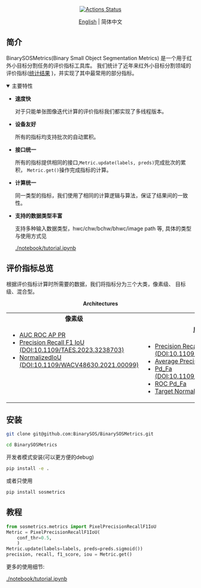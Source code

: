 <p align="center">
<a href="https://github.com/google/yapf/actions/workflows/pre-commit.yml"><img alt="Actions Status" src="https://github.com/google/yapf/actions/workflows/pre-commit.yml/badge.svg"></a>
</p>



<div align="center">

[English](README.md) | 简体中文

</div>

## 简介

BinarySOSMetrics(Binary Small Object Segmentation Metrics) 是一个用于红外小目标分割任务的评价指标工具库。
我们统计了近年来红外小目标分割领域的评价指标([统计结果](https://github.com/BinarySOS/StatisticsOnEvaluationMetrics)
)，并实现了其中最常用的部分指标。

<details open>
<summary>主要特性</summary>

- **速度快**

    对于只能单张图像迭代计算的评价指标我们都实现了多线程版本。

- **设备友好**

    所有的指标均支持批次的自动累积。

- **接口统一**

    所有的指标提供相同的接口,`Metric.update(labels, preds)`完成批次的累积， `Metric.get()`操作完成指标的计算。

- **计算统一**

    同一类型的指标，我们使用了相同的计算逻辑与算法，保证了结果间的一致性。

- **支持的数据类型丰富**

    支持多种输入数据类型，hwc/chw/bchw/bhwc/image path 等, 具体的类型与使用方式见<div> <a href="./notebook/tutorials.ipynb">./notebook/tutorial.ipynb</a></div>



</details>

## 评价指标总览
根据评价指标计算时所需要的数据，我们将指标分为三个大类，像素级、 目标级、混合型。
<div align="center">
  <b>Architectures</b>
</div>
<table align="center">
  <tbody>
    <tr align="center" valign="bottom">
      <td>
        <b>像素级</b>
      </td>
        <td colspan="2">
        <b>目标级</b>
      </td>
    </tr>
    <tr valign="top" valign="bottom">
      <td rowspan="2">
        <ul>
            <li><a href="sosmetrics/metrics/pixel_auc_roc_ap_pr.py">AUC ROC AP PR</a></li>
            <li><a href="sosmetrics/metrics/pixel_pre_rec_f1_iou.py">Precision Recall F1 IoU (DOI:10.1109/TAES.2023.3238703)</a></li>
            <li><a href="sosmetrics/metrics/pixel_normalized_iou.py">NormalizedIoU (DOI:10.1109/WACV48630.2021.00099)</a></li>
      </ul>
      </td>
        <td align="center"><b>质心级</b></td>
        <td align="center"><b>Box级</b></td>
    <tr valign="top">
      <td>
        <ul>
          <li><a href="sosmetrics/metrics/target_pre_rec_f1.py">Precision Recall F1 (DOI:10.1109/TAES.2022.3159308)</a></li>
                    <li><a href="sosmetrics/metrics/target_ap.py">Average Precision</a></li>
            <li><a href="sosmetrics/metrics/hybrid_pd_fa.py">Pd_Fa (DOI:10.1109/TIP.2022.3199107)</a></li>
            <li><a href="sosmetrics/metrics/hybrid_roc_pd_fa.py">ROC Pd_Fa</a></li>
            <li><a href="sosmetrics/metrics/hybrid_normalized_iou.py">Target Normalized IoU (Ours)</a></li>
        </ul>
      </td>
      <td>
        <ul>
            <li><a href="sosmetrics/metrics/box_level/box_mean_ap_ar.py">Mean Average Precision, Recall (COCO)</a></li>
        </ul>
      </td>

</td>
    </tr>
  </tbody>
</table>

## 安装
```bash
git clone git@github.com:BinarySOS/BinarySOSMetrics.git
```
```bash
cd BinarySOSMetrics
```
开发者模式安装(可以更方便的debug)
```bash
pip install -e .
```
或者只使用
```bash
pip install sosmetrics
```


## 教程
```python
from sosmetrics.metrics import PixelPrecisionRecallF1IoU
Metric = PixelPrecisionRecallF1IoU(
    conf_thr=0.5,
    )
Metric.update(labels=labels, preds=preds.sigmoid())
precision, recall, f1_score, iou = Metric.get()
```
更多的使用细节: <div><a href="./notebook/tutorials.ipynb">./notebook/tutorial.ipynb</a></div>
